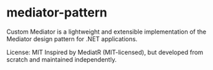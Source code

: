 # mediator-pattern
Custom Mediator is a lightweight and extensible implementation of the Mediator design pattern for .NET applications.

License: MIT Inspired by MediatR (MIT-licensed), but developed from scratch and maintained independently.
